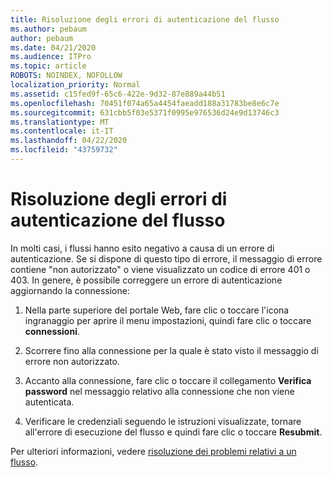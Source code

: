 ```yaml
---
title: Risoluzione degli errori di autenticazione del flusso
ms.author: pebaum
author: pebaum
ms.date: 04/21/2020
ms.audience: ITPro
ms.topic: article
ROBOTS: NOINDEX, NOFOLLOW
localization_priority: Normal
ms.assetid: c15fed9f-65c6-422e-9d32-87e889a44b51
ms.openlocfilehash: 70451f074a65a4454faeadd188a31783be8e6c7e
ms.sourcegitcommit: 631cbb5f03e5371f0995e976536d24e9d13746c3
ms.translationtype: MT
ms.contentlocale: it-IT
ms.lasthandoff: 04/22/2020
ms.locfileid: "43759732"
---
```

# <a name="troubleshoot-flow-authentication-errors"></a>Risoluzione degli errori di autenticazione del flusso

In molti casi, i flussi hanno esito negativo a causa di un errore di autenticazione. Se si dispone di questo tipo di errore, il messaggio di errore contiene "non autorizzato" o viene visualizzato un codice di errore 401 o 403. In genere, è possibile correggere un errore di autenticazione aggiornando la connessione:
  
1. Nella parte superiore del portale Web, fare clic o toccare l'icona ingranaggio per aprire il menu impostazioni, quindi fare clic o toccare **connessioni**.
    
2. Scorrere fino alla connessione per la quale è stato visto il messaggio di errore non autorizzato.
    
3. Accanto alla connessione, fare clic o toccare il collegamento **Verifica password** nel messaggio relativo alla connessione che non viene autenticata. 
    
4. Verificare le credenziali seguendo le istruzioni visualizzate, tornare all'errore di esecuzione del flusso e quindi fare clic o toccare **Resubmit**.
    
Per ulteriori informazioni, vedere [risoluzione dei problemi relativi a un flusso](https://go.microsoft.com/fwlink/?linkid=872110).
  

